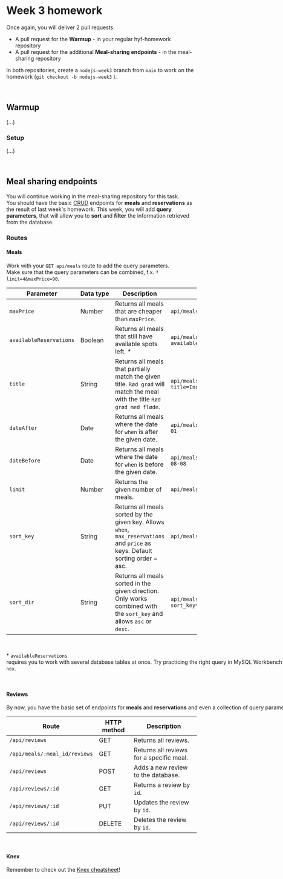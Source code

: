 # Week 3 homework

Once again, you will deliver 2 pull requests:
* A pull request for the **Warmup** - in your regular hyf-homework repository
* A pull request for the additional **Meal-sharing endpoints** - in the meal-sharing repository

In both repositories, create a `nodejs-week3` branch from `main` to work on the homework (`git checkout -b nodejs-week3` ).

<br/>

## **Warmup**

(...)

### Setup

(...)


<br/>

## **Meal sharing endpoints**

You will continue working in the meal-sharing repository for this task. 
<br/>You should have the basic [CRUD](https://www.freecodecamp.org/news/crud-operations-explained/) endpoints for **meals** and **reservations** as the result of last week's homework. This week, you will add **query parameters**, that will allow you to **sort** and **filter** the information retrieved from the database.


### **Routes**

#### **Meals**

Work with your `GET api/meals` route to add the query parameters. <br/>Make sure that the query parameters can be combined, f.x. <nobr>`?limit=4&maxPrice=90`.<nobr/>

| Parameter     | <nobr>Data type<nobr/>| Description           | Example |
| ---------------- | ---------------- | ------------------------------------------------ | ---------------- | 
|`maxPrice`             |Number     |Returns all meals that are cheaper than `maxPrice`.| <nobr>`api/meals?maxPrice=90`<nobr/>|
|`availableReservations`|Boolean    |Returns all meals that still have available spots left. *|<nobr>`api/meals?availableReservations=true`<nobr/>|
|`title`                |String     | Returns all meals that partially match the given title. `Rød grød` will match the meal with the title `Rød grød med fløde`. | <nobr>`api/meals?title=Indian%20platter`<nobr/>|
|`dateAfter`            |Date       |Returns all meals where the date for `when` is after the given date.|`api/meals?dateAfter=2022-10-01`|
|`dateBefore`           |Date       |Returns all meals where the date for `when` is before the given date.|`api/meals?dateBefore=2022-08-08`|
|`limit`                |Number     |Returns the given number of meals.|`api/meals?limit=7`|
|`sort_key`             |String     |Returns all meals sorted by the given key. Allows `when`, `max_reservations` and `price` as keys. Default sorting order = asc. |`api/meals?sort_key=price`|
|`sort_dir`             |String     |Returns all meals sorted in the given direction. Only works combined with the `sort_key` and allows `asc` or `desc`.| <nobr>`api/meals?sort_key=price&sort_dir=desc`<nobr/>|

<br/>

\* `availableReservations` requires you to work with several database tables at once. Try practicing the right query in MySQL Workbench first (you might have it from Database week3 homework) and once you have it working, build it with `knex`. 


<br/>

#### **Reviews** 

By now, you have the basic set of endpoints for **meals** and **reservations** and even a collection of query parameters for **meals**. To practice a bit more and finalize the basic backend functionality, create the set of routes for **reviews**:

| Route                         |HTTP method| Description         |
| ----------------------------- | --------- | ------------------- |
| `/api/reviews`                | GET       | Returns all reviews.  |
| `/api/meals/:meal_id/reviews` | GET       | Returns all reviews for a specific meal. |
| `/api/reviews`                | POST      | Adds a new review to the database. |
| `/api/reviews/:id`            | GET       | Returns a review by `id`. |
| `/api/reviews/:id`            | PUT       | Updates the review by `id`. |
| `/api/reviews/:id`            | DELETE    | Deletes the review by `id`. |

<br/>

#### **Knex**

Remember to check out the [Knex cheatsheet](https://devhints.io/knex)!
